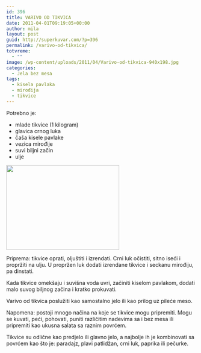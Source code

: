 ```yaml
---
id: 396
title: VARIVO OD TIKVICA
date: 2011-04-01T09:19:05+00:00
author: mila
layout: post
guid: http://superkuvar.com/?p=396
permalink: /varivo-od-tikvica/
totvreme:
  - ""
image: /wp-content/uploads/2011/04/Varivo-od-tikvica-940x198.jpg
categories:
  - Jela bez mesa
tags:
  - kisela pavlaka
  - mirođija
  - tikvice
---
```

Potrebno je:

  * mlade tikvice (1 kilogram)
  * glavica crnog luka
  * čaša kisele pavlake
  * vezica mirođije
  * suvi biljni začin
  * ulje

<img class="alignnone size-medium wp-image-3249" title="Varivo od tikvica" src="//superkuvar.com/wp-content/uploads/2011/04/Varivo-od-tikvica-300x225.jpg" alt="" width="300" height="225" /> 

Priprema: tikvice oprati, oljuštiti i izrendati. Crni luk očistiti, sitno iseći i propržiti na ulju. U propržen luk dodati izrendane tikvice i seckanu mirođiju, pa dinstati.

Kada tikvice omekšaju i suvišna voda uvri, začiniti kiselom pavlakom, dodati malo suvog biljnog začina i kratko prokuvati.

Varivo od tikvica poslužiti kao samostalno jelo ili kao prilog uz pileće meso.

Napomena: postoji mnogo načina na koje se tikvice mogu pripremiti. Mogu se kuvati, peći, pohovati, puniti različitim nadevima sa i bez mesa ili pripremiti kao ukusna salata sa raznim povrćem.

Tikvice su odlične kao predjelo ili glavno jelo, a najbolje ih je kombinovati sa povrćem kao što je: paradajz, plavi patlidžan, crni luk, paprika ili pečurke.